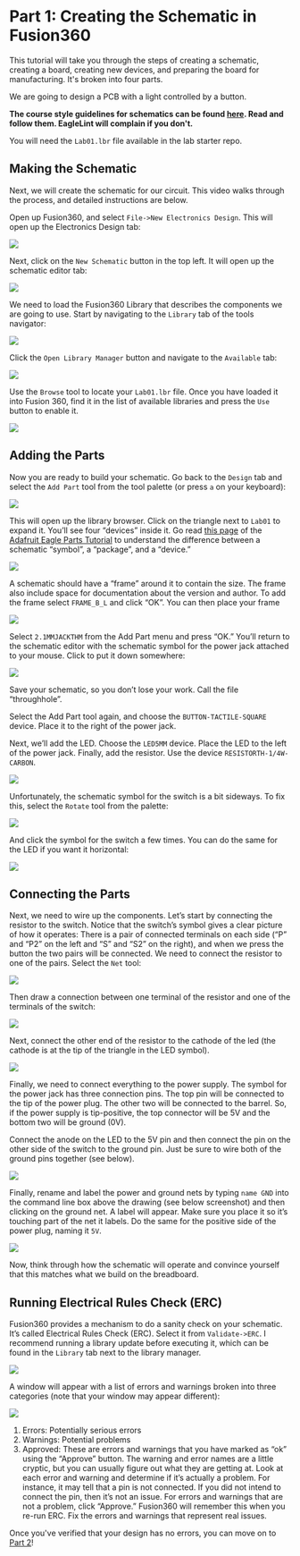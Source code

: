 # Part 1: Creating the Schematic in Fusion360

This tutorial will take you through the steps of creating a schematic, creating a board, creating new devices, and preparing the board for manufacturing. It's broken into four parts.

We are going to design a PCB with a light controlled by a button.

**The course style guidelines for schematics can be found [here](https://github.com/NVSL/QuadClass-Resources/blob/master/labs/Building-The-Quadcopter-Schematic/README.md#general-schematic-style-guidelines). Read and follow them.  EagleLint will complain if you don't.**

You will need the `Lab01.lbr` file available in the lab starter repo.

## Making the Schematic

Next, we will create the schematic for our circuit. This video walks through the process, and detailed instructions are below.

Open up Fusion360, and select `File->New Electronics Design`. This will open up the Electronics Design tab:

![](images/design1.png)

Next, click on the `New Schematic` button in the top left. It will open up the schematic editor tab:

![](images/schematic1_f360.png)

We need to load the Fusion360 Library that describes the components we are going to use. Start by navigating to the `Library` tab of the tools navigator:

![](images/library1.png)

Click the `Open Library Manager` button and navigate to the `Available` tab:

![](images/library2.png)

Use the `Browse` tool to locate your `Lab01.lbr` file. Once you have loaded it into Fusion 360, find it in the list of available libraries and press the `Use` button to enable it.

![](images/library3.png)

## Adding the Parts

Now you are ready to build your schematic. Go back to the `Design` tab and select the `Add Part` tool from the tool palette (or press `a` on your keyboard):

![](images/schematic2_f360.png)

This will open up the library browser. Click on the triangle next to `Lab01` to expand it. You’ll see four “devices” inside it. Go read [this page](http://goo.gl/HJtIzp) of the [Adafruit Eagle Parts Tutorial](http://goo.gl/GcM04V) to understand the difference between a schematic “symbol”, a “package”, and a “device.”

![](images/schematic3_f360.png)

A schematic should have a “frame” around it to contain the size. The frame also include space for documentation about the version and author. To add the frame select `FRAME_B_L` and click “OK”. You can then place your frame

![](images/schematic4_f360.png)

Select `2.1MMJACKTHM` from the Add Part menu and press “OK.” You’ll return to the schematic editor with the schematic symbol for the power jack attached to your mouse. Click to put it down somewhere:

![](images/schematic5_f360.png)

Save your schematic, so you don’t lose your work. Call the file “throughhole”.

Select the Add Part tool again, and choose the `BUTTON-TACTILE-SQUARE` device. Place it to the right of the power jack.

Next, we’ll add the LED. Choose the `LED5MM` device. Place the LED to the left of the power jack.
Finally, add the resistor. Use the device `RESISTORTH-1/4W-CARBON`.

![](images/schematic6_f360.png)

Unfortunately, the schematic symbol for the switch is a bit sideways. To fix this, select the `Rotate` tool from the palette:

![](images/schematic7_f360.png)

And click the symbol for the switch a few times. You can do the same for the LED if you want it horizontal:

![](images/schematic8_f360.png)


## Connecting the Parts
Next, we need to wire up the components. Let’s start by connecting the resistor to the switch. Notice that the switch’s symbol gives a clear picture of how it operates: There is a pair of connected terminals on each side (“P” and “P2” on the left and “S” and “S2” on the right), and when we press the button the two pairs will be connected. We need to connect the resistor to one of the pairs. Select the `Net` tool:

![](images/schematic9_f360.png)

Then draw a connection between one terminal of the resistor and one of the terminals of the switch:

![](images/schematic10_f360.png)

Next, connect the other end of the resistor to the cathode of the led (the cathode is at the tip of the triangle in the LED symbol).

![](images/schematic11_f360.png)

Finally, we need to connect everything to the power supply. The symbol for the power jack has three connection pins. The top pin will be connected to the tip of the power plug. The other two will be connected to the barrel. So, if the power supply is tip-positive, the top connector will be 5V and the bottom two will be ground (0V).

Connect the anode on the LED to the 5V pin and then connect the pin on the other side of the switch to the ground pin. Just be sure to wire both of the ground pins together (see below). 

![](images/schematic12_f360.png)

Finally, rename and label the power and ground nets by typing `name GND` into the command line box above the drawing (see below screenshot) and then clicking on the ground net. A label will appear. Make sure you place it so it’s touching part of the net it labels. Do the same for the positive side of the power plug, naming it `5V`.

![](images/schematic13_f360.png)

Now, think through how the schematic will operate and convince yourself that this matches what we build on the breadboard.

## Running Electrical Rules Check (ERC)
Fusion360 provides a mechanism to do a sanity check on your schematic. It’s called Electrical Rules Check (ERC). Select it from `Validate->ERC`. I recommend running a library update before executing it, which can be found in the `Library` tab next to the library manager.

![](images/schematic14_f360.png)


A window will appear with a list of errors and warnings broken into three categories (note that your window may appear different):

![](images/schematic13.png)

1. Errors: Potentially serious errors
2. Warnings: Potential problems
3. Approved: These are errors and warnings that you have marked as “ok” using the “Approve” button.
The warning and error names are a little cryptic, but you can usually figure out what they are getting at. Look at each error and warning and determine if it’s actually a problem. For instance, it may tell that a pin is not connected. If you did not intend to connect the pin, then it’s not an issue. For errors and warnings that are not a problem, click “Approve.” Fusion360 will remember this when you re-run ERC. Fix the errors and warnings that represent real issues.

Once you've verified that your design has no errors, you can move on to [Part 2](Creating-A-Board.md)!